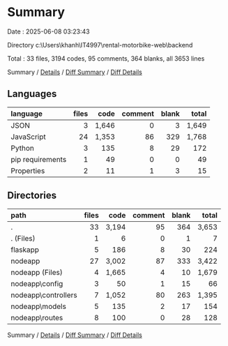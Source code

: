 # Summary

Date : 2025-06-08 03:23:43

Directory c:\\Users\\khanh\\IT4997\\rental-motorbike-web\\backend

Total : 33 files,  3194 codes, 95 comments, 364 blanks, all 3653 lines

Summary / [Details](details.md) / [Diff Summary](diff.md) / [Diff Details](diff-details.md)

## Languages
| language | files | code | comment | blank | total |
| :--- | ---: | ---: | ---: | ---: | ---: |
| JSON | 3 | 1,646 | 0 | 3 | 1,649 |
| JavaScript | 24 | 1,353 | 86 | 329 | 1,768 |
| Python | 3 | 135 | 8 | 29 | 172 |
| pip requirements | 1 | 49 | 0 | 0 | 49 |
| Properties | 2 | 11 | 1 | 3 | 15 |

## Directories
| path | files | code | comment | blank | total |
| :--- | ---: | ---: | ---: | ---: | ---: |
| . | 33 | 3,194 | 95 | 364 | 3,653 |
| . (Files) | 1 | 6 | 0 | 1 | 7 |
| flaskapp | 5 | 186 | 8 | 30 | 224 |
| nodeapp | 27 | 3,002 | 87 | 333 | 3,422 |
| nodeapp (Files) | 4 | 1,665 | 4 | 10 | 1,679 |
| nodeapp\\config | 3 | 50 | 1 | 15 | 66 |
| nodeapp\\controllers | 7 | 1,052 | 80 | 263 | 1,395 |
| nodeapp\\models | 5 | 135 | 2 | 17 | 154 |
| nodeapp\\routes | 8 | 100 | 0 | 28 | 128 |

Summary / [Details](details.md) / [Diff Summary](diff.md) / [Diff Details](diff-details.md)